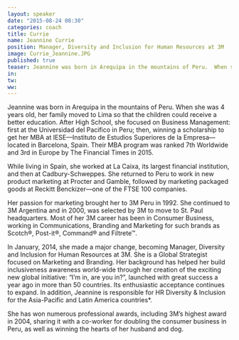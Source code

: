 ```yaml
---
layout: speaker
date: "2015-08-24 08:30"
categories: coach
title: Currie
name: Jeannine Currie
position: Manager, Diversity and Inclusion for Human Resources at 3M
image: Currie_Jeannine.JPG
published: true
teaser: Jeannine was born in Arequipa in the mountains of Peru.  When she was 4 years old, her family moved to Lima so that the children could receive a better education.
in:
tw:
ww: 
---
```

Jeannine was born in Arequipa in the mountains of Peru.  When she was 4 years old, her family moved to Lima so that the children could receive a better education. After High School, she focused on Business Management: first at the Universidad del Pacifico in Peru; then, winning a scholarship to get her MBA at IESE––Instituto de Estudios Superiores de la Empresa––located in Barcelona, Spain. Their MBA program was ranked 7th Worldwide and 3rd in Europe by The Financial Times in 2015. 

While living in Spain, she worked at La Caixa, its largest financial institution, and then at Cadbury-Schweppes. She returned to Peru to work in new product marketing at Procter and Gamble, followed by marketing packaged goods at Reckitt Benckizer––one of the FTSE 100 companies.

Her passion for marketing brought her to 3M Peru in 1992. She continued to 3M Argentina and in 2000, was selected by 3M to move to St. Paul headquarters. Most of her 3M career has been in Consumer Business, working in Communications, Branding and Marketing for such brands as Scotch®, Post-it®, Command® and Filtrete™.  

In January, 2014, she made a major change, becoming Manager, Diversity and Inclusion for Human Resources at 3M. She is a Global Strategist focused on Marketing and Branding. Her background has helped her build inclusiveness awareness world-wide through her creation of the exciting new global initiative: “I’m in, are you in?”, launched with great success a year ago in more than 50 countries. Its enthusiastic acceptance continues to expand. In addition, Jeannine is responsible for HR Diversity & Inclusion for the Asia-Pacific and Latin America countries*. 

She has won numerous professional awards, including 3M’s highest award in 2004, sharing it with a co-worker for doubling the consumer business in Peru, as well as winning the hearts of her husband and dog.